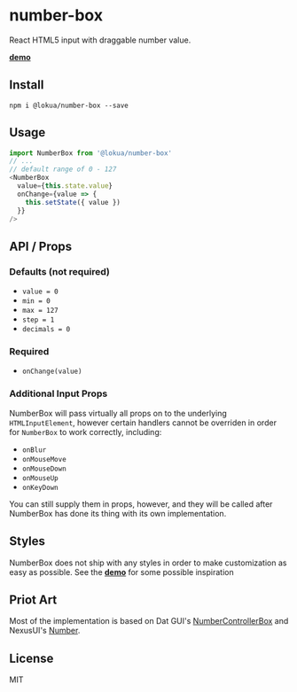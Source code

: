 # number-box

React HTML5 input with draggable number value.

**[demo](https://lokua.github.io/number-box)**

## Install

```
npm i @lokua/number-box --save
```

## Usage

```js
import NumberBox from '@lokua/number-box'
// ...
// default range of 0 - 127
<NumberBox
  value={this.state.value}
  onChange={value => {
    this.setState({ value })
  }}
/>
```

## API / Props

### Defaults (not required)

* `value = 0`
* `min = 0`
* `max = 127`
* `step = 1`
* `decimals = 0`

### Required

* `onChange(value)`

### Additional Input Props

NumberBox will pass virtually all props on to the underlying `HTMLInputElement`,
however certain handlers cannot be overriden in order for `NumberBox` to work
correctly, including:

* `onBlur`
* `onMouseMove`
* `onMouseDown`
* `onMouseUp`
* `onKeyDown`

You can still supply them in props, however,
and they will be called after NumberBox has done its thing with its own
implementation.

## Styles

NumberBox does not ship with any styles in order to make
customization as easy as possible. See the
**[demo](https://lokua.github.io/number-box)** for some possible inspiration

## Priot Art

Most of the implementation is based on Dat GUI's [NumberControllerBox](https://github.com/dataarts/dat.gui/blob/master/src/dat/controllers/NumberControllerBox.js)
and NexusUI's [Number](https://github.com/nexus-js/ui/blob/master/lib/interfaces/number.js).

## License

MIT

